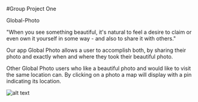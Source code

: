 #Group Project One

Global-Photo

"When you see something beautiful, it's natural to feel a desire to claim or even own it yourself in some way - and also to share it with others."

Our app Global Photo allows a user to accomplish both, by sharing their photo and exactly when and where they took their beautiful photo.

Other Global Photo users who like a beautiful photo and would like to visit the same location can. By clicking on a photo a map will display with a pin indicating its location.

![alt text](https://github.com/nicolemibarra/Global-Search/assets/images/globalphoto.jpg)
